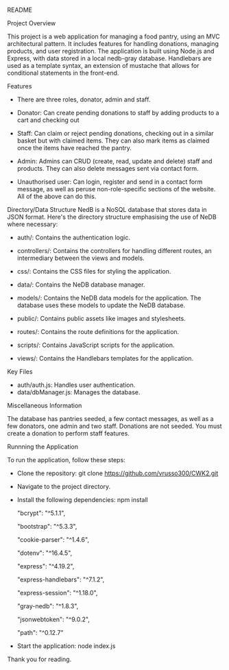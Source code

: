 README


Project Overview 

This project is a web application for managing a food pantry, using an MVC architectural pattern. It includes features for handling donations, managing products, and user registration. The application is built using Node.js and Express, with data stored in a local nedb-gray database. Handlebars are used as a template syntax, an extension of mustache that allows for conditional statements in the front-end.


Features

- There are three roles, donator, admin and staff.

- Donator: Can create pending donations to staff by adding products to a cart and checking out

- Staff: Can claim or reject pending donations, checking out in a similar basket but with claimed items. They can also mark items as claimed once the items have reached the pantry.

- Admin: Admins can CRUD (create, read, update and delete) staff and products. They can also delete messages sent via contact form.

- Unauthorised user: Can login, register and send in a contact form message, as well as peruse non-role-specific sections of the website. All of the above can do this.



Directory/Data Structure
NedB is a NoSQL database that stores data in JSON format. Here's the directory structure emphasising the use of NeDB where necessary:

- auth/: Contains the authentication logic.

- controllers/: Contains the controllers for handling different routes, an intermediary between the views and models.

- css/: Contains the CSS files for styling the application.

- data/: Contains the NeDB database manager.

- models/: Contains the NeDB data models for the application. The database uses these models to update the NeDB database.

- public/: Contains public assets like images and stylesheets.

- routes/: Contains the route definitions for the application.

- scripts/: Contains JavaScript scripts for the application.

- views/: Contains the Handlebars templates for the application.



Key Files

- auth/auth.js: Handles user authentication.
- data/dbManager.js: Manages the database.

Miscellaneous Information

The database has pantries seeded, a few contact messages, as well as a few donators, one admin and two staff.
Donations are not seeded. You must create a donation to perform staff features.


Runnning the Application

To run the application, follow these steps:

- Clone the repository: git clone https://github.com/vrusso300/CWK2.git
- Navigate to the project directory.
- Install the following dependencies: npm install


    "bcrypt": "^5.1.1",
    
    "bootstrap": "^5.3.3",
    
    "cookie-parser": "^1.4.6",
    
    "dotenv": "^16.4.5",
    
    "express": "^4.19.2",
    
    "express-handlebars": "^7.1.2",
    
    "express-session": "^1.18.0",
    
    "gray-nedb": "^1.8.3",
    
    "jsonwebtoken": "^9.0.2",
    
    "path": "^0.12.7"

- Start the application: node index.js

Thank you for reading.

